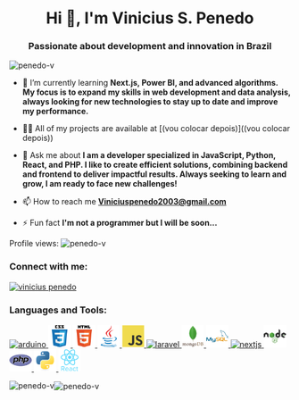 <h1 align="center">Hi 👋, I'm Vinicius S. Penedo</h1>
<h3 align="center">Passionate about development and innovation in Brazil</h3>

<p align="left">
  <img src="https://komarev.com/ghpvc/?username=penedov&label=Profile%20views&color=0e75b6&style=flat" alt="penedo-v" />
</p>

- 🌱 I’m currently learning **Next.js, Power BI, and advanced algorithms. My focus is to expand my skills in web development and data analysis, always looking for new technologies to stay up to date and improve my performance.**

- 👨‍💻 All of my projects are available at [(vou colocar depois)]((vou colocar depois))

- 💬 Ask me about **I am a developer specialized in JavaScript, Python, React, and PHP. I like to create efficient solutions, combining backend and frontend to deliver impactful results. Always seeking to learn and grow, I am ready to face new challenges!**

- 📫 How to reach me **Viniciuspenedo2003@gmail.com**

- ⚡ Fun fact **I'm not a programmer but I will be soon...**

<p align="left">Profile views: <img src="https://komarev.com/ghpvc/?username=penedo-v&label=Profile%20views&color=0e75b6&style=flat" alt="penedo-v" /></p>

<h3 align="left">Connect with me:</h3>
<p align="left">
  <a href="https://www.linkedin.com/in/vinicius-penedo-638067262/" target="blank">
    <img align="center" src="https://raw.githubusercontent.com/rahuldkjain/github-profile-readme-generator/master/src/images/icons/Social/linked-in-alt.svg" alt="vinicius penedo" height="30" width="40" />
  </a>
</p>

<h3 align="left">Languages and Tools:</h3>
<p align="left">
  <a href="https://www.arduino.cc/" target="_blank" rel="noreferrer">
    <img src="https://cdn.worldvectorlogo.com/logos/arduino-1.svg" alt="arduino" width="40" height="40"/>
  </a>
  <a href="https://www.w3schools.com/css/" target="_blank" rel="noreferrer">
    <img src="https://raw.githubusercontent.com/devicons/devicon/master/icons/css3/css3-original-wordmark.svg" alt="css3" width="40" height="40"/>
  </a>
  <a href="https://www.w3.org/html/" target="_blank" rel="noreferrer">
    <img src="https://raw.githubusercontent.com/devicons/devicon/master/icons/html5/html5-original-wordmark.svg" alt="html5" width="40" height="40"/>
  </a>
  <a href="https://www.java.com" target="_blank" rel="noreferrer">
    <img src="https://raw.githubusercontent.com/devicons/devicon/master/icons/java/java-original.svg" alt="java" width="40" height="40"/>
  </a>
  <a href="https://developer.mozilla.org/en-US/docs/Web/JavaScript" target="_blank" rel="noreferrer">
    <img src="https://raw.githubusercontent.com/devicons/devicon/master/icons/javascript/javascript-original.svg" alt="javascript" width="40" height="40"/>
  </a>
  <a href="https://laravel.com/" target="_blank" rel="noreferrer">
    <img src="https://cdn.worldvectorlogo.com/logos/laravel-2.svg" alt="laravel" width="40" height="40"/>
  </a>
  <a href="https://www.mongodb.com/" target="_blank" rel="noreferrer">
    <img src="https://raw.githubusercontent.com/devicons/devicon/master/icons/mongodb/mongodb-original-wordmark.svg" alt="mongodb" width="40" height="40"/>
  </a>
  <a href="https://www.mysql.com/" target="_blank" rel="noreferrer">
    <img src="https://raw.githubusercontent.com/devicons/devicon/master/icons/mysql/mysql-original-wordmark.svg" alt="mysql" width="40" height="40"/>
  </a>
  <a href="https://nextjs.org/" target="_blank" rel="noreferrer">
    <img src="https://cdn.worldvectorlogo.com/logos/nextjs-2.svg" alt="nextjs" width="40" height="40"/>
  </a>
  <a href="https://nodejs.org" target="_blank" rel="noreferrer">
    <img src="https://raw.githubusercontent.com/devicons/devicon/master/icons/nodejs/nodejs-original-wordmark.svg" alt="nodejs" width="40" height="40"/>
  </a>
  <a href="https://www.php.net" target="_blank" rel="noreferrer">
    <img src="https://raw.githubusercontent.com/devicons/devicon/master/icons/php/php-original.svg" alt="php" width="40" height="40"/>
  </a>
  <a href="https://www.python.org" target="_blank" rel="noreferrer">
    <img src="https://raw.githubusercontent.com/devicons/devicon/master/icons/python/python-original.svg" alt="python" width="40" height="40"/>
  </a>
  <a href="https://reactjs.org/" target="_blank" rel="noreferrer">
    <img src="https://raw.githubusercontent.com/devicons/devicon/master/icons/react/react-original-wordmark.svg" alt="react" width="40" height="40"/>
  </a>
</p>

<p>
  <img align="left" src="https://github-readme-stats.vercel.app/api/top-langs?username=penedov&show_icons=true&locale=en&layout=compact&theme=dark" alt="penedo-v" />
</p>

<p>
  <img align="center" src="https://github-readme-stats.vercel.app/api?username=penedov&show_icons=true&locale=en&theme=dark" alt="penedo-v" />
</p>
